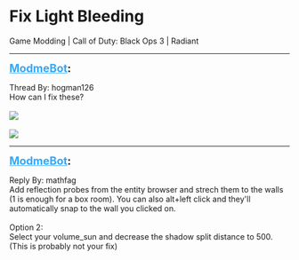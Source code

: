 # Fix Light Bleeding
Game Modding | Call of Duty: Black Ops 3 | Radiant

---
<strong style="font-size: 1.4em;"><span style="text-decoration: underline;text-decoration-color: #34a7f9;"><span style="color:#34a7f9;">ModmeBot</span></span>:</strong>

<p>Thread By: hogman126<br />How can I fix these?<br /> <br /><img style="max-width: 500px;" src="https://i.gyazo.com/ebcdaa96c924e7be9236fa25d18ea05e.png"><br /> <br /><img style="max-width: 500px;" src="https://i.gyazo.com/thumb/1000/5163d2171e97e13f503b237d932be0ee-jpg.jpg"></p>

---
<strong style="font-size: 1.4em;"><span style="text-decoration: underline;text-decoration-color: #34a7f9;"><span style="color:#34a7f9;">ModmeBot</span></span>:</strong>

<p>Reply By: mathfag<br />Add reflection probes from the entity browser and strech them to the walls (1 is enough for a box room). You can also alt+left click and they&#39;ll automatically snap to the wall you clicked on.<br /> <br />Option 2:<br />Select your volume_sun and decrease the shadow split distance to 500. (This is probably not your fix)</p>
